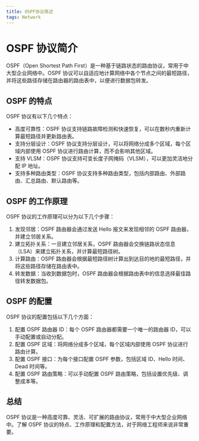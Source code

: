 ```yaml
---
title: OSPF协议简述
tags: Network
---
```


# OSPF 协议简介

OSPF（Open Shortest Path First）是一种基于链路状态的路由协议，常用于中大型企业网络中。OSPF 协议可以自适应地计算网络中各个节点之间的最短路径，并将这些路径存储在路由器的路由表中，以便进行数据包转发。<!--more-->

## OSPF 的特点

OSPF 协议有以下几个特点：

- 高度可靠性：OSPF 协议支持链路故障检测和快速恢复，可以在数秒内重新计算最短路径并更新路由表。
- 支持分层设计：OSPF 协议支持分层设计，可以将网络分成多个区域，每个区域内部使用 OSPF 协议进行路由计算，而不会影响其他区域。
- 支持 VLSM：OSPF 协议支持可变长度子网掩码（VLSM），可以更加灵活地分配 IP 地址。
- 支持多种路由类型：OSPF 协议支持多种路由类型，包括内部路由、外部路由、汇总路由、默认路由等。

## OSPF 的工作原理

OSPF 协议的工作原理可以分为以下几个步骤：

1. 发现邻居：OSPF 路由器会通过发送 Hello 报文来发现相邻的 OSPF 路由器，并建立邻居关系。
2. 建立拓扑关系：一旦建立邻居关系，OSPF 路由器会交换链路状态信息（LSA）来建立拓扑关系，并计算最短路径树。
3. 计算路由：OSPF 路由器会根据最短路径树计算出到达目的地的最短路径，并将这些路径存储在路由表中。
4. 转发数据：当收到数据包时，OSPF 路由器会根据路由表中的信息选择最佳路径转发数据包。

## OSPF 的配置

OSPF 协议的配置包括以下几个方面：

1. 配置 OSPF 路由器 ID：每个 OSPF 路由器都需要一个唯一的路由器 ID，可以手动配置或自动分配。
2. 配置 OSPF 区域：将网络分成多个区域，每个区域内部使用 OSPF 协议进行路由计算。
3. 配置 OSPF 接口：为每个接口配置 OSPF 参数，包括区域 ID、Hello 时间、Dead 时间等。
4. 配置 OSPF 路由策略：可以手动配置 OSPF 路由策略，包括设置优先级、调整成本等。

## 总结

OSPF 协议是一种高度可靠、灵活、可扩展的路由协议，常用于中大型企业网络中。了解 OSPF 协议的特点、工作原理和配置方法，对于网络工程师来说非常重要。
